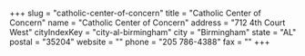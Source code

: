 +++
slug = "catholic-center-of-concern"
title = "Catholic Center of Concern"
name = "Catholic Center of Concern"
address = "712 4th Court West"
cityIndexKey = "city-al-birmingham"
city = "Birmingham"
state = "AL"
postal = "35204"
website = ""
phone = "205 786-4388"
fax = ""
+++
